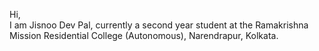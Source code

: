 Hi, <br>
I am Jisnoo Dev Pal, currently a second year student at the Ramakrishna Mission Residential College (Autonomous), Narendrapur, Kolkata.

<!---
jisnoo123/jisnoo123 is a ✨ special ✨ repository because its `README.md` (this file) appears on your GitHub profile.
You can click the Preview link to take a look at your changes.
--->
